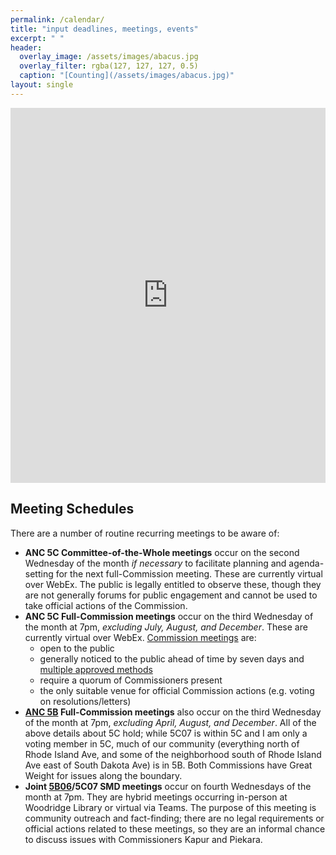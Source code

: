 ```yaml
---
permalink: /calendar/
title: "input deadlines, meetings, events"
excerpt: " "
header:
  overlay_image: /assets/images/abacus.jpg
  overlay_filter: rgba(127, 127, 127, 0.5)
  caption: "[Counting](/assets/images/abacus.jpg)"
layout: single
---
```

<iframe src="https://calendar.google.com/calendar/embed?height=600&wkst=1&bgcolor=%23A79B8E&ctz=America%2FNew_York&showTitle=0&showCalendars=1&src=dmprYXB1cjVjMDdAZ21haWwuY29t&color=%23039BE5" style="border-width:0" width="100%" height="600" frameborder="0" scrolling="no"></iframe>

## Meeting Schedules
There are a number of routine recurring meetings to be aware of:
- **ANC 5C Committee-of-the-Whole meetings** occur on the second Wednesday of the month *if necessary* to facilitate planning and agenda-setting for the next full-Commission meeting. These are currently virtual over WebEx. The public is legally entitled to observe these, though they are not generally forums for public engagement and cannot be used to take official actions of the Commission.
- **ANC 5C Full-Commission meetings** occur on the third Wednesday of the month at 7pm, *excluding July, August, and December*. These are currently virtual over WebEx. [Commission meetings](https://code.dccouncil.gov/us/dc/council/code/sections/1-309.11#(b)(1)) are:
  - open to the public
  - generally noticed to the public ahead of time by seven days and [multiple approved methods](https://code.dccouncil.gov/us/dc/council/code/sections/1-309.11#(c))
  - require a quorum of Commissioners present
  - the only suitable venue for official Commission actions (e.g. voting on resolutions/letters)
- **[ANC 5B](http://www.anc5b.org) Full-Commission meetings** also occur on the third Wednesday of the month at 7pm, *excluding April, August, and December*. All of the above details about 5C hold; while 5C07 is within 5C and I am only a voting member in 5C, much of our community (everything north of Rhode Island Ave, and some of the neighborhood south of Rhode Island Ave east of South Dakota Ave) is in 5B. Both Commissions have Great Weight for issues along the boundary.
- **Joint [5B06](https://anc5b06.com)/5C07 SMD meetings** occur on fourth Wednesdays of the month at 7pm. They are hybrid meetings occurring in-person at Woodridge Library or virtual via Teams. The purpose of this meeting is community outreach and fact-finding; there are no legal requirements or official actions related to these meetings, so they are an informal chance to discuss issues with Commissioners Kapur and Piekara.